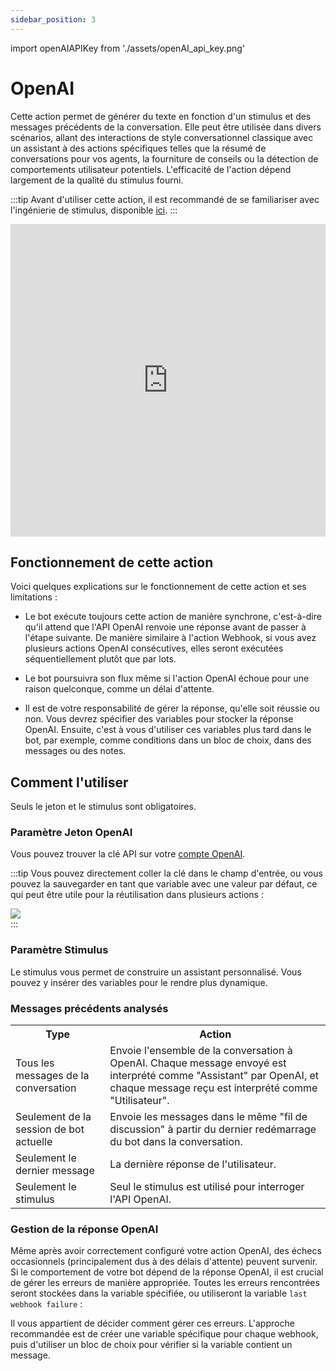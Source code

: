 ```yaml
---
sidebar_position: 3
---
```


import openAIAPIKey from './assets/openAI_api_key.png'

# OpenAI

Cette action permet de générer du texte en fonction d'un stimulus et des messages précédents de la conversation. Elle peut être utilisée dans divers scénarios, allant des interactions de style conversationnel classique avec un assistant à des actions spécifiques telles que la résumé de conversations pour vos agents, la fourniture de conseils ou la détection de comportements utilisateur potentiels. L'efficacité de l'action dépend largement de la qualité du stimulus fourni.

:::tip
Avant d'utiliser cette action, il est recommandé de se familiariser avec l'ingénierie de stimulus, disponible [ici](https://platform.openai.com/docs/guides/prompt-engineering).
:::

<iframe width="100%" height="500" src="https://www.youtube.com/embed/qvKuamQ207k" title="Comment utiliser l'action &quot;OpenAI&quot; - Chatbot Callbell" frameborder="0" allow="accelerometer; autoplay; clipboard-write; encrypted-media; gyroscope; picture-in-picture; web-share" allowfullscreen></iframe>

## Fonctionnement de cette action

Voici quelques explications sur le fonctionnement de cette action et ses limitations :

- Le bot exécute toujours cette action de manière synchrone, c'est-à-dire qu'il attend que l'API OpenAI renvoie une réponse avant de passer à l'étape suivante. De manière similaire à l'action Webhook, si vous avez plusieurs actions OpenAI consécutives, elles seront exécutées séquentiellement plutôt que par lots.

- Le bot poursuivra son flux même si l'action OpenAI échoue pour une raison quelconque, comme un délai d'attente.

- Il est de votre responsabilité de gérer la réponse, qu'elle soit réussie ou non. Vous devrez spécifier des variables pour stocker la réponse OpenAI. Ensuite, c'est à vous d'utiliser ces variables plus tard dans le bot, par exemple, comme conditions dans un bloc de choix, dans des messages ou des notes.

## Comment l'utiliser

Seuls le jeton et le stimulus sont obligatoires.

### Paramètre Jeton OpenAI

Vous pouvez trouver la clé API sur votre [compte OpenAI](https://platform.openai.com/api-keys).

:::tip
Vous pouvez directement coller la clé dans le champ d'entrée, ou vous pouvez la sauvegarder en tant que variable avec une valeur par défaut, ce qui peut être utile pour la réutilisation dans plusieurs actions :

<div class="text--center">
    <img src={openAIAPIKey} width={500} />
</div>
:::

### Paramètre Stimulus

Le stimulus vous permet de construire un assistant personnalisé. Vous pouvez y insérer des variables pour le rendre plus dynamique.

### Messages précédents analysés

<table>
  <tr>
    <th>Type</th>
    <th>Action</th>
  </tr>
  <tr>
    <td>Tous les messages de la conversation</td>
    <td>Envoie l'ensemble de la conversation à OpenAI. Chaque message envoyé est interprété comme "Assistant" par OpenAI, et chaque message reçu est interprété comme "Utilisateur".</td>
  </tr>
  <tr>
    <td>Seulement de la session de bot actuelle</td>
    <td>Envoie les messages dans le même "fil de discussion" à partir du dernier redémarrage du bot dans la conversation.</td>
  </tr>
  <tr>
    <td>Seulement le dernier message</td>
    <td>La dernière réponse de l'utilisateur.</td>
  </tr>
  <tr>
    <td>Seulement le stimulus</td>
    <td>Seul le stimulus est utilisé pour interroger l'API OpenAI.</td>
  </tr>
</table>

### Gestion de la réponse OpenAI

Même après avoir correctement configuré votre action OpenAI, des échecs occasionnels (principalement dus à des délais d'attente) peuvent survenir. Si le comportement de votre bot dépend de la réponse OpenAI, il est crucial de gérer les erreurs de manière appropriée. Toutes les erreurs rencontrées seront stockées dans la variable spécifiée, ou utiliseront la variable `last webhook failure` :

Il vous appartient de décider comment gérer ces erreurs. L'approche recommandée est de créer une variable spécifique pour chaque webhook, puis d'utiliser un bloc de choix pour vérifier si la variable contient un message.
